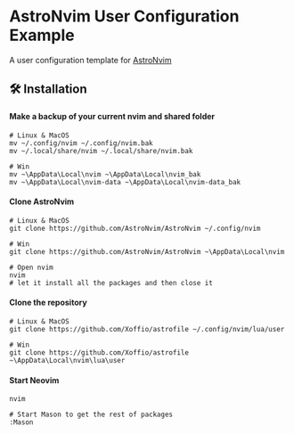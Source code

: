 # AstroNvim User Configuration Example

A user configuration template for [AstroNvim](https://github.com/AstroNvim/AstroNvim)

## 🛠️ Installation

#### Make a backup of your current nvim and shared folder

```shell
# Linux & MacOS
mv ~/.config/nvim ~/.config/nvim.bak
mv ~/.local/share/nvim ~/.local/share/nvim.bak

# Win
mv ~\AppData\Local\nvim ~\AppData\Local\nvim_bak
mv ~\AppData\Local\nvim-data ~\AppData\Local\nvim-data_bak
```

#### Clone AstroNvim

```shell
# Linux & MacOS
git clone https://github.com/AstroNvim/AstroNvim ~/.config/nvim

# Win
git clone https://github.com/AstroNvim/AstroNvim ~\AppData\Local\nvim
```

```shell
# Open nvim
nvim
# let it install all the packages and then close it
```

#### Clone the repository

```shell
# Linux & MacOS
git clone https://github.com/Xoffio/astrofile ~/.config/nvim/lua/user

# Win
git clone https://github.com/Xoffio/astrofile ~\AppData\Local\nvim\lua\user
```

#### Start Neovim

```shell
nvim

# Start Mason to get the rest of packages
:Mason
```
